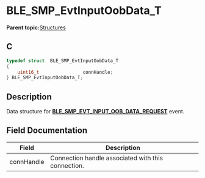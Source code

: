 # BLE\_SMP\_EvtInputOobData\_T

**Parent topic:**[Structures](GUID-636B185D-E80D-4839-A443-EF1750F1D2B1.md)

## C

```c
typedef struct  BLE_SMP_EvtInputOobData_T
{
    uint16_t                connHandle;
} BLE_SMP_EvtInputOobData_T;
```

## Description

Data structure for **[BLE\_SMP\_EVT\_INPUT\_OOB\_DATA\_REQUEST](GUID-184B99E4-8C26-4312-8593-3EE58F9E842B.md)** event.

## Field Documentation

|Field|Description|
|-----|-----------|
|connHandle|Connection handle associated with this connection.|

